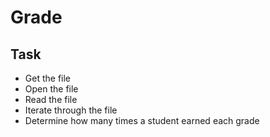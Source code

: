 # Grade

## Task

- Get the file
- Open the file
- Read the file
- Iterate through the file
- Determine how many times a student earned each grade